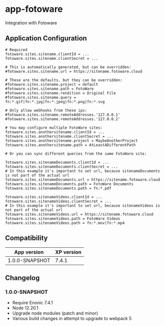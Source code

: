 # app-fotoware
Integration with Fotoware

## Application Configuration

```
# Required
fotoware.sites.sitename.clientId = ...
fotoware.sites.sitename.clientSecret = ...

# This is automatically generated, but can be overridden:
#fotoware.sites.sitename.url = https://sitename.fotoware.cloud

# These are the defaults, but they can be overridden:
#fotoware.sites.sitename.project = default
#fotoware.sites.sitename.path = FotoWare
#fotoware.sites.sitename.rendition = Original File
#fotoware.sites.sitename.query = fn:*.gif|fn:*.jpg|fn:*.jpeg|fn:*.png|fn:*.svg

# Only allow webhooks from these ips:
#fotoware.sites.sitename.remoteAddresses.'127.0.0.1'
#fotoware.sites.sitename.remoteAddresses.'127.0.0.2'

# You may configure multiple FotoWare sites:
fotoware.sites.anothersitename.clientId = ...
fotoware.sites.anothersitename.clientSecret = ...
fotoware.sites.anothersitename.project = MaybeAnotherProject
fotoware.sites.anothersitename.path = AtLeastADifferentPath

# Or you can sync different queries from the same FotoWare site:

fotoware.sites.sitenameDocuments.clientId = ...
fotoware.sites.sitenameDocuments.clientSecret = ...
# In this example it's important to set url, because sitenameDocuments is not part of the actual url
fotoware.sites.sitenameDocuments.url = https://sitename.fotoware.cloud
fotoware.sites.sitenameDocuments.path = FotoWare Documents
fotoware.sites.sitenameDocuments.path = fn:*.pdf

fotoware.sites.sitenameVideos.clientId = ...
fotoware.sites.sitenameVideos.clientSecret = ...
# In this example it's important to set url, because sitenameVideos is not part of the actual url
fotoware.sites.sitenameVideos.url = https://sitename.fotoware.cloud
fotoware.sites.sitenameVideos.path = FotoWare Videos
fotoware.sites.sitenameVideos.path = fn:*.mov|fn:*.mp4
```

## Compatibility

| App version | XP version |
| ----------- | ---------- |
| 1.0.0-SNAPSHOT | 7.4.1 |

## Changelog

### 1.0.0-SNAPSHOT

* Require Enonic 7.4.1
* Node 12.20.1
* Upgrade node modules (patch and minor)
* Various build changes in attempt to upgrade to webpack 5
